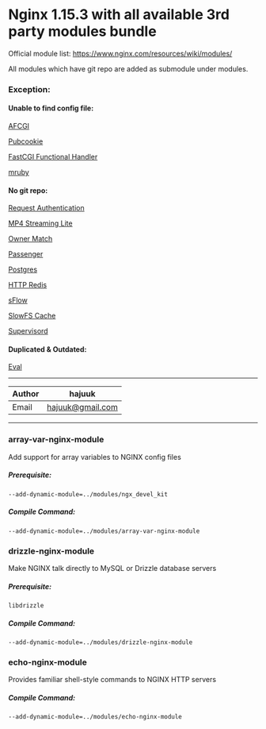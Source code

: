 # Nginx 1.15.3 with all available 3rd party modules bundle

Official module list:
https://www.nginx.com/resources/wiki/modules/

All modules which have git repo are added as submodule under modules.

### Exception:
#### Unable to find config file:

[AFCGI](https://github.com/rsms/afcgi "Asynchronous/multiplexing FastCGI for NGINX")

[Pubcookie](https://github.com/ivandeex/pubcookie "Adds Pubcookie-based cross-site authentication method to NGINX")

[FastCGI Functional Handler](https://github.com/Taymindis/fcgi-function "c/c++ service function handler which built for NGINX fastcgi")

[mruby](https://github.com/matsumotory/ngx_mruby "Embedded mruby script language for nginx-module")


#### No git repo:

[Request Authentication](http://mdounin.ru/hg/ngx_http_auth_request_module/ "Allows authorization based on subrequest result")

[MP4 Streaming Lite](http://i.6.cn/nginx_mp4_streaming_public_20081229.tar.bz2 "Seeks time within H.264/MP4 files if a “start” parameter is in the URL")

[Owner Match](https://heiher.info/1755.html "Provides a simple file owner-based access control")

[Passenger](https://www.phusionpassenger.com/ "NGINX-based application server for Ruby, Node.js and Python apps")

[Postgres](http://labs.frickle.com/nginx_ngx_postgres "Allows NGINX to communicate directly with PostgreSQL database")

[HTTP Redis](https://people.freebsd.org/~osa/ngx_http_redis-0.3.8.tar.gz "Redis support module")

[sFlow](https://code.google.com/archive/p/nginx-sflow-module/downloads "Operational performance monitoring with standard sFlow protocol")

[SlowFS Cache](http://labs.frickle.com/nginx_ngx_slowfs_cache "Adds ability to cache static files")

[Supervisord](http://labs.frickle.com/nginx_ngx_supervisord "Communicate with supervisord and manage backends on-demand")

#### Duplicated & Outdated:

[Eval](https://github.com/vkholodkov/nginx-eval-module "A module for evaluating memcached or proxy response into variable")

****

|Author|hajuuk|
|---|---|
|Email|hajuuk@gmail.com|

****
### array-var-nginx-module
Add support for array variables to NGINX config files

##### Prerequisite:
    --add-dynamic-module=../modules/ngx_devel_kit

##### Compile Command:
    --add-dynamic-module=../modules/array-var-nginx-module

### drizzle-nginx-module
Make NGINX talk directly to MySQL or Drizzle database servers

##### Prerequisite:
    libdrizzle

##### Compile Command:
    --add-dynamic-module=../modules/drizzle-nginx-module
    
### echo-nginx-module
Provides familiar shell-style commands to NGINX HTTP servers

##### Compile Command:
    --add-dynamic-module=../modules/echo-nginx-module
